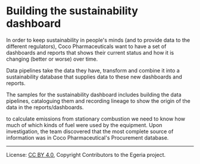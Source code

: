<!-- SPDX-License-Identifier: CC-BY-4.0 -->
<!-- Copyright Contributors to the Egeria project. -->

# Building the sustainability dashboard

In order to keep sustainability in people's minds (and to provide data to the different regulators),
Coco Pharmaceuticals want to have a set of dashboards and reports that shows their current status and how it is changing
(better or worse) over time.

Data pipelines take the data they have, transform and combine it into a sustainability database that supplies
data to these new dashboards and reports.

The samples for the sustainability dashboard includes building the data pipelines, cataloguing them
and recording lineage to show the origin of the data in the reports/dashboards.





to calculate emissions from stationary combustion we need to know how much of which kinds of fuel were used by the equipment. Upon investigation, the team discovered that the most complete source of  information was in Coco Pharmaceutical's Procurement database.

----
License: [CC BY 4.0](https://creativecommons.org/licenses/by/4.0/), Copyright Contributors to the Egeria project.